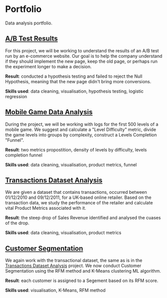 # Portfolio
Data analysis portfolio.

## [A/B Test Results](https://nbviewer.jupyter.org/github/Sxrgxy/data_science_portfolio/blob/master/Ab_test_results_anlysis.ipynb)

For this project, we will be working to understand the results of an A/B test run by an e-commerce website. Our goal is to help the company understand if they should implement the new page, keep the old page, or perhaps run the experiment longer to make a decision.

**Result**: conducted a hypothesis testing and failed to reject the Null Hypothesis, meaning that the new page didn't bring more conversions.

**Skills used**: data cleaning, visualisation, hypothesis testing, logistic regression

## [Mobile Game Data Analysis](https://github.com/Sxrgxy/data_science_portfolio/blob/master/Mobile_game_data_analysis.ipynb)

During the project, we will be working with logs for the first 500 levels of a mobile game. We suggest and calculate a "Level Difficulty" metric, divide the game levels into groups by complexity, construct a Levels Completion "Funnel".

**Result**: two metrics propostition, density of levels by difficulty, levels completion funnel

**Skills used**: data cleaning, visualisation, product metrics, funnel

## [Transactions Dataset Analysis](https://github.com/Sxrgxy/data_science_portfolio/blob/master/Online_retail_metrics.ipynb)

We are given a dataset that contains transactions, occurred between 01/12/2010 and 09/12/2011, for a UK-based online retailer. Based on the transaction data, we study the performance of the retailer and calculate vital Product Metrics associated with it.

**Result**: the steep drop of Sales Revenue identified and analysed the cuases of the drop.

**Skills used**: data cleaning, visualisation, product metrics

## [Customer Segmentation](https://nbviewer.jupyter.org/github/Sxrgxy/data_science_portfolio/blob/master/Customer_segmentation.ipynb)

We again work with the transactional dataset, the same as is in the [Transactions Dataset Analysis](https://github.com/Sxrgxy/data_science_portfolio/blob/master/Online_retail_metrics.ipynb) project. We now conduct Customer Segmentation using the RFM method and K-Means clustering ML algorithm.

**Result**: each customer is assigned to a Segement based on its RFM score. 

**Skills used**: visualisation, K-Means, RFM method
